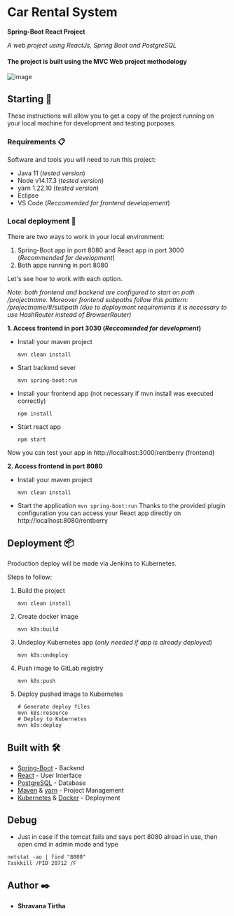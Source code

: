 # Car Rental System

<b>Spring-Boot React Project</b>

_A web project using ReactJs, Spring Boot and PostgreSQL_

#### The project is built using the MVC Web project methodology

![image](https://user-images.githubusercontent.com/34398606/169754661-3ae625c9-0ff8-4110-9db2-436aea5028ca.png)

## Starting 🚀

These instructions will allow you to get a copy of the project running on your local machine for development and testing purposes.

### Requirements 📋

Software and tools you will need to run this project:

- Java 11 (_tested version_)
- Node v14.17.3 (_tested version_)
- yarn 1.22.10 (_tested version_)
- Eclipse
- VS Code (_Reccomended for frontend developement_)

### Local deployment 🔧

There are two ways to work in your local environment:

1. Spring-Boot app in port 8080 and React app in port 3000 (_Recommended for development_)
2. Both apps running in port 8080

Let's see how to work with each option.

_Note: both frontend and backend are configured to start on path /projectname. Moreover frontend subpaths follow this pattern: /projectname/#/subpath (due to deployment requirements it is necessary to use HashRouter instead of BrowserRouter)_

**1. Access frontend in port 3030 (_Reccomended for development_)**

- Install your maven project
  ```
  mvn clean install
  ```
- Start backend sever
  ```
  mvn spring-boot:run
  ```
- Install your frontend app (not necessary if mvn install was executed correctly)
  ```
  npm install
  ```
- Start react app
  ```
  npm start
  ```

Now you can test your app in http://localhost:3000/rentberry (frontend)

**2. Access frontend in port 8080**

- Install your maven project
  ```
  mvn clean install
  ```
- Start the application
  `mvn spring-boot:run`
  Thanks to the provided plugin configuration you can access your React app directly on http://localhost:8080/rentberry

## Deployment 📦

Production deploy will be made via Jenkins to Kubernetes.

Steps to follow:

1. Build the project
   ```
   mvn clean install
   ```
2. Create docker image
   ```
   mvn k8s:build
   ```
3. Undeploy Kubernetes app (_only needed if app is already deployed_)
   ```
   mvn k8s:undeploy
   ```
4. Push image to GitLab registry
   ```
   mvn k8s:push
   ```
5. Deploy pushed image to Kubernetes
   ```
   # Generate deploy files
   mvn k8s:resource
   # Deploy to Kubernetes
   mvn k8s:deploy
   ```

## Built with 🛠️

- [Spring-Boot](https://spring.io/projects/spring-boot) - Backend
- [React](https://es.reactjs.org/) - User Interface
- [PostgreSQL](https://www.postgresql.org/) - Database
- [Maven](https://maven.apache.org/) & [yarn](https://yarnpkg.com/) - Project Management
- [Kubernetes](https://kubernetes.io/) & [Docker](https://www.docker.com/) - Deployment

## Debug

- Just in case if the tomcat fails and says port 8080 alread in use, then open cmd in admin mode and type <br />
 ```
 netstat -ao | find "8080" 
 Taskkill /PID 20712 /F
 ```

## Author ✒️

- **Shravana Tirtha**
